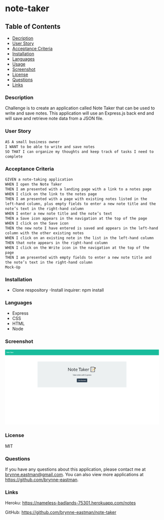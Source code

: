 # note-taker

## Table of Contents
* [Decription](#description)
* [User Story](#userStory)
* [Acceptance Criteria](#acceptanceCriteria)
* [Installation](#installation)
* [Languages](#languages)
* [Usage](#usage)
* [Screenshot](#screenshot)
* [License](#license)
* [Questions](#questions)
* [Links](#links)
  

### Description
Challenge is to create an application called Note Taker that can be used to write and save notes. This application will use an Express.js back end and will save and retrieve note data from a JSON file.

### User Story
```
AS A small business owner
I WANT to be able to write and save notes
SO THAT I can organize my thoughts and keep track of tasks I need to complete
```

### Acceptance Criteria
```
GIVEN a note-taking application
WHEN I open the Note Taker
THEN I am presented with a landing page with a link to a notes page
WHEN I click on the link to the notes page
THEN I am presented with a page with existing notes listed in the left-hand column, plus empty fields to enter a new note title and the note’s text in the right-hand column
WHEN I enter a new note title and the note’s text
THEN a Save icon appears in the navigation at the top of the page
WHEN I click on the Save icon
THEN the new note I have entered is saved and appears in the left-hand column with the other existing notes
WHEN I click on an existing note in the list in the left-hand column
THEN that note appears in the right-hand column
WHEN I click on the Write icon in the navigation at the top of the page
THEN I am presented with empty fields to enter a new note title and the note’s text in the right-hand column
Mock-Up
```

### Installation
- Clone respository
-Install inquirer: npm install

### Languages
- Express
- CSS
- HTML
- Node

### Screenshot
![screenshot](public/assets/images/note-taker-1.png)

### License
MIT

### Questions
If you have any questions about this application, please contact me at brynne.eastman@gmail.com.  You can also view more applications at https://github.com/brynne-eastman.

### Links

Heroku: https://nameless-badlands-75301.herokuapp.com/notes

GitHub: https://github.com/brynne-eastman/note-taker

